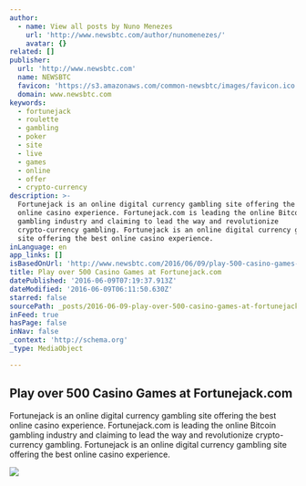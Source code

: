 ```yaml
---
author:
  - name: View all posts by Nuno Menezes
    url: 'http://www.newsbtc.com/author/nunomenezes/'
    avatar: {}
related: []
publisher:
  url: 'http://www.newsbtc.com'
  name: NEWSBTC
  favicon: 'https://s3.amazonaws.com/common-newsbtc/images/favicon.ico'
  domain: www.newsbtc.com
keywords:
  - fortunejack
  - roulette
  - gambling
  - poker
  - site
  - live
  - games
  - online
  - offer
  - crypto-currency
description: >-
  Fortunejack is an online digital currency gambling site offering the best
  online casino experience. Fortunejack.com is leading the online Bitcoin
  gambling industry and claiming to lead the way and revolutionize
  crypto-currency gambling. Fortunejack is an online digital currency gambling
  site offering the best online casino experience.
inLanguage: en
app_links: []
isBasedOnUrl: 'http://www.newsbtc.com/2016/06/09/play-500-casino-games-fortunejack/'
title: Play over 500 Casino Games at Fortunejack.com
datePublished: '2016-06-09T07:19:37.913Z'
dateModified: '2016-06-09T06:11:50.630Z'
starred: false
sourcePath: _posts/2016-06-09-play-over-500-casino-games-at-fortunejackcom.md
inFeed: true
hasPage: false
inNav: false
_context: 'http://schema.org'
_type: MediaObject

---
```

<article style=""><h1>Play over 500 Casino Games at Fortunejack.com</h1><p>Fortunejack is an online digital currency gambling site offering the best online casino experience. Fortunejack.com is leading the online Bitcoin gambling industry and claiming to lead the way and revolutionize crypto-currency gambling. Fortunejack is an online digital currency gambling site offering the best online casino experience.</p><img src="http://s3.amazonaws.com/main-newsbtc-images/2016/06/08161526/Fortune.jpg" /></article>